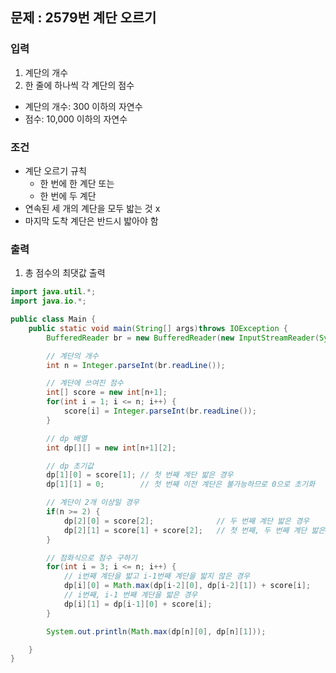 ## 문제 : 2579번 계단 오르기

### 입력 
1. 계단의 개수 
2. 한 줄에 하나씩 각 계단의 점수
- 계단의 개수: 300 이하의 자연수
- 점수: 10,000 이하의 자연수 

### 조건 
- 계단 오르기 규칙
  - 한 번에 한 계단 또는 
  - 한 번에 두 계단 
- 연속된 세 개의 계단을 모두 밟는 것 x
- 마지막 도착 계단은 반드시 밟아야 함 

### 출력 
1. 총 점수의 최댓값 출력 



```java
import java.util.*;
import java.io.*;

public class Main {
    public static void main(String[] args)throws IOException {
        BufferedReader br = new BufferedReader(new InputStreamReader(System.in));

        // 계단의 개수 
        int n = Integer.parseInt(br.readLine());

        // 계단에 쓰여진 점수 
        int[] score = new int[n+1];
        for(int i = 1; i <= n; i++) {
            score[i] = Integer.parseInt(br.readLine());
        }

        // dp 배열 
        int dp[][] = new int[n+1][2];

        // dp 초기값 
        dp[1][0] = score[1]; // 첫 번째 계단 밟은 경우 
        dp[1][1] = 0;        // 첫 번째 이전 계단은 불가능하므로 0으로 초기화 

        // 계단이 2개 이상일 경우 
        if(n >= 2) {
            dp[2][0] = score[2];              // 두 번째 계단 밟은 경우
            dp[2][1] = score[1] + score[2];   // 첫 번째, 두 번째 계단 밟은 경우  
        }

        // 점화식으로 점수 구하기 
        for(int i = 3; i <= n; i++) {
            // i번째 계단을 밟고 i-1번째 계단을 밟지 않은 경우 
            dp[i][0] = Math.max(dp[i-2][0], dp[i-2][1]) + score[i];
            // i번째, i-1 번째 계단을 밟은 경우 
            dp[i][1] = dp[i-1][0] + score[i];
        }

        System.out.println(Math.max(dp[n][0], dp[n][1]));

    }
}
```